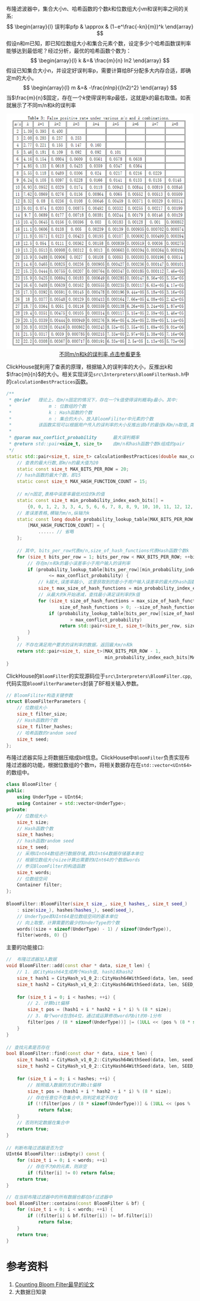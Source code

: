 

布隆滤波器中，集合大小$n$、哈希函数的个数$k$和位数组大小$m$和误判率之间的关系:
$$
\begin{array}{l}
误判率pfp & \approx & (1−e^\frac{-kn}{m})^k
\end{array}
$$
假设n和m已知，即已知位数组大小和集合元素个数，设定多少个哈希函数误判率能够达到最低呢？经过分析，最优的哈希函数个数为：
$$
\begin{array}{l}
k &=& \frac{m}{n} ln2
\end{array}
$$
假设已知集合大小n，并设定好误判率p，需要计算给BF分配多大内存合适，即确定m的大小。
$$
\begin{array}{l}
m &=& -\frac{nlnp}{(ln2)^2}
\end{array}
$$
当$\frac{m}{n}$固定，存在一个$k$使得误判率$p$最低，这就是k的最右取值。如表就展示了不同m/n和$k$的误判率

<center>
    	<img src="../../Algorithm/img/BloomFilter-FP-KMN.png">
        <div>
        <a href="https://pages.cs.wisc.edu/~cao/papers/summary-cache/node8.html#SECTION00053000000000000000"> 不同m/n和k的误判率,点击参看更多</a>
    </div>
</center>

ClickHouse就利用了查表的原理，根据输入的误判率的大小，反推出k和$\frac{m}{n}$的大小。相关实现详见`src\Interpreters\BloomFilterHash.h`中的`calculationBestPractices`函数。

```C++
/**
 * @brief   理论上，在m/n固定的情况下，存在一个k值使得误判概率p最小。其中:
 *              m : 位数组的个数
 *              k : Hash函数的个数
 *              n : 集合的大小，放入BloomFiliter中元素的个数
 *          该函数实现可以根据用户传入的误判率的大小反推出该bf的最佳k和m/n取值,类似于loookupTable原理
 * 
 * @param max_conflict_probability      最大误判概率
 * @return std::pair<size_t, size_t>    由m/n和hash函数个数k组成的pair
 */
static std::pair<size_t, size_t> calculationBestPractices(double max_conflict_probability) {
    // 查表的最大行数,即m/n的最大值为20
    static const size_t MAX_BITS_PER_ROW = 20;
    // hash函数的最大个数，即15
    static const size_t MAX_HASH_FUNCTION_COUNT = 15;

    // m/n固定,表格中误差率最低对应的k的值
    static const size_t min_probability_index_each_bits[] =
        {0, 0, 1, 2, 3, 3, 4, 5, 6, 6, 7, 8, 8, 9, 10, 10, 11, 12, 12, 13, 14};
	// 差误差表格,横轴为m/n,纵轴为k
    static const long double probability_lookup_table[MAX_BITS_PER_ROW + 1]
        [MAX_HASH_FUNCTION_COUNT] = {
            ...... // 省略
    };

    // 其中, bits_per_row代表m/n,size_of_hash_functions代表Hash函数个数k
    for (size_t bits_per_row = 1; bits_per_row < MAX_BITS_PER_ROW; ++bits_per_row) {
        // 存在m/n和k的最小误差率小于用户输入的误判率
        if (probability_lookup_table[bits_per_row][min_probability_index_each_bits[bits_per_row]]
            	<= max_conflict_probability) {
            // k越大,误差率越小, 这里获取到的是小于用户输入误差率的最大的hash函数个数(k)
            size_t max_size_of_hash_functions = min_probability_index_each_bits[bits_per_row];
            // 从最大的k开始递减，查找最小满足误判率的k值
            for (size_t size_of_hash_functions = max_size_of_hash_functions;
                 	size_of_hash_functions > 0; --size_of_hash_functions)
                if (probability_lookup_table[bits_per_row][size_of_hash_functions]
                    	> max_conflict_probability)
                    return std::pair<size_t, size_t>(bits_per_row, size_of_hash_functions + 1);
        }
    }
	// 不存在满足用户要求的误判率的数据，返回最大m/n和k
    return std::pair<size_t, size_t>(MAX_BITS_PER_ROW - 1, 
                                     min_probability_index_each_bits[MAX_BITS_PER_ROW - 1]);
}
```



ClickHouse的`BloomFilter`的实现源码位于`src\Interpreters\BloomFilter.cpp`,代码实现`BloomFilterParameters`封装了BF相关输入参数。

```C++
// BloomFiliter构造关键参数
struct BloomFilterParameters {
    // 位数组大小
    size_t filter_size;
    // Hash函数的个数
    size_t filter_hashes;
    // 哈希函数的random seed
    size_t seed;
};
```



布隆过滤器实际上将数据压缩成bit信息。ClickHouse中`BloomFilter`负责实现布隆过滤器的功能，根据位数组的个数m，将相关数据存在在`std::vector<UInt64>`的数组中。

```C++
class BloomFilter {
public:
    using UnderType = UInt64;
    using Container = std::vector<UnderType>;
private:
   	// 位数组大小
    size_t size;
    // Hash函数个数
    size_t hashes;
    // hash函数random seed
    size_t seed;
    // 采用UInt64数组进行数据存储,即UInt64数据存储基本单位
    // 根据位数组大小size计算出需要的UInt64的个数即words
    // 参见BloomFilter的构造函数
    size_t words;
    // 位数组空间
    Container filter;
};

BloomFilter::BloomFilter(size_t size_, size_t hashes_, size_t seed_)
    : size(size_), hashes(hashes_), seed(seed_),
	// UnderType即UInt64是位数组空间的基本单位
	// 向上取整，计算需要的最少的UnderType的个数
    words((size + sizeof(UnderType) - 1) / sizeof(UnderType)),
    filter(words, 0) {}
```



主要的功能接口:

```C++
//  布隆过滤器加入数据
void BloomFilter::add(const char * data, size_t len) {
    // 1. 由CityHash64生成两个Hash值, hash1和hash2
    size_t hash1 = CityHash_v1_0_2::CityHash64WithSeed(data, len, seed);
    size_t hash2 = CityHash_v1_0_2::CityHash64WithSeed(data, len, SEED_GEN_A * seed + SEED_GEN_B);

    for (size_t i = 0; i < hashes; ++i) {
        // 2. 计算bit偏移
        size_t pos = (hash1 + i * hash2 + i * i) % (8 * size);
        // 3. 每个word包含64位，通过或运算修改word内bit的0-1分布
        filter[pos / (8 * sizeof(UnderType))] |= (1ULL << (pos % (8 * sizeof(UnderType))));
    }
}

// 查找元素是否存在
bool BloomFilter::find(const char * data, size_t len) {
    size_t hash1 = CityHash_v1_0_2::CityHash64WithSeed(data, len, seed);
    size_t hash2 = CityHash_v1_0_2::CityHash64WithSeed(data, len, SEED_GEN_A * seed + SEED_GEN_B);

    for (size_t i = 0; i < hashes; ++i) {
        // 按照插入数据的方式计算bit偏移
        size_t pos = (hash1 + i * hash2 + i * i) % (8 * size);
        // 存在任意位不在集合中,则判定肯定不存在
        if (!(filter[pos / (8 * sizeof(UnderType))] & (1ULL << (pos % (8 * sizeof(UnderType))))))
            return false;
    }
    // 否则判定数据在集合中
    return true;
}

// 判断布隆过滤器是否为空
UInt64 BloomFilter::isEmpty() const {
    for (size_t i = 0; i < words; ++i)
        // 存在不为0的元素，则非空
        if (filter[i] != 0) return false;
    return true;
}
```



```C++
// 在当前布隆过滤器中的所有数据也都在bf过滤器中
bool BloomFilter::contains(const BloomFilter & bf) {
    for (size_t i = 0; i < words; ++i) {
        if ((filter[i] & bf.filter[i]) != bf.filter[i])
            return false;
    }
    return true;
}
```



# 参考资料

1. [Counting Bloom Filter最早的论文](https://pages.cs.wisc.edu/~jussara/papers/00ton.pdf)
2. 大数据日知录

